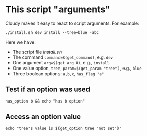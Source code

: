 <!--
id: arguments
tags: usage
-->

# This script "arguments"

Cloudy makes it easy to react to script arguments.  For example:

    ./install.sh dev install --tree=blue -abc

Here we have:

* The script file _install.sh_
* The command `command=$(get_command)`, e.g. `dev`
* One argument `arg=$(get_arg 0)`, e.g., `install`.
* One value option, `tree`, `param=$(get_param "tree")`, e.g., `blue`
* Three boolean options: `a,b,c`, `has_flag "a"`

## Test if an option was used

    has_option b && echo "has b option"
    
## Access an option value

    echo "tree's value is $(get_option tree "not set")"

             
